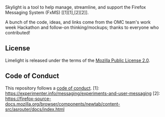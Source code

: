 Skylight is a tool to help manage, streamline, and support the Firefox Messaging System (FxMS) [[1][1],[2][2]].

A bunch of the code, ideas, and links come from the OMC team's work week Hackathon and follow-on thinking/mockups; thanks to everyone who contributed!

## License

Limelight is released under the terms of the [Mozilla Public License 2.0](LICENSE).

## Code of Conduct

This repository follows a [code of conduct](CODE_OF_CONDUCT.md).
[1]: https://experimenter.info/messaging/experiments-and-user-messaging
[2]: https://firefox-source-docs.mozilla.org/browser/components/newtab/content-src/asrouter/docs/index.html